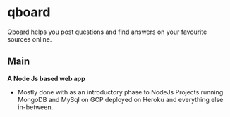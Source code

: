# qboard
Qboard helps you post questions and find answers on your favourite sources online.

## Main
**A Node Js based web app**
 - Mostly done with as an introductory phase to NodeJs Projects running MongoDB and MySql on GCP deployed on Heroku and everything else in-between. 
